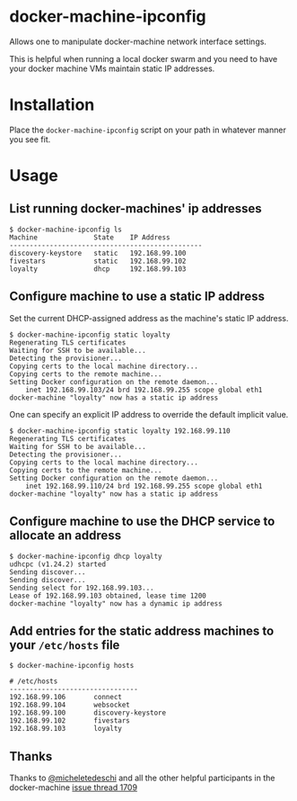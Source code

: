 # docker-machine-ipconfig
Allows one to manipulate docker-machine network interface settings.

This is helpful when running a local docker swarm and you need to have your docker machine VMs maintain static IP addresses.

# Installation
Place the `docker-machine-ipconfig` script on your path in whatever manner you see fit.

# Usage

## List running docker-machines' ip addresses
```
$ docker-machine-ipconfig ls
Machine              State    IP Address
------------------------------------------------
discovery-keystore   static   192.168.99.100
fivestars            static   192.168.99.102
loyalty              dhcp     192.168.99.103
```

## Configure machine to use a static IP address
Set the current DHCP-assigned address as the machine's static IP address.
```
$ docker-machine-ipconfig static loyalty
Regenerating TLS certificates
Waiting for SSH to be available...
Detecting the provisioner...
Copying certs to the local machine directory...
Copying certs to the remote machine...
Setting Docker configuration on the remote daemon...
    inet 192.168.99.103/24 brd 192.168.99.255 scope global eth1
docker-machine "loyalty" now has a static ip address
```

One can specify an explicit IP address to override the default implicit value.
```
$ docker-machine-ipconfig static loyalty 192.168.99.110
Regenerating TLS certificates
Waiting for SSH to be available...
Detecting the provisioner...
Copying certs to the local machine directory...
Copying certs to the remote machine...
Setting Docker configuration on the remote daemon...
    inet 192.168.99.110/24 brd 192.168.99.255 scope global eth1
docker-machine "loyalty" now has a static ip address
```

## Configure machine to use the DHCP service to allocate an address
```
$ docker-machine-ipconfig dhcp loyalty
udhcpc (v1.24.2) started
Sending discover...
Sending discover...
Sending select for 192.168.99.103...
Lease of 192.168.99.103 obtained, lease time 1200
docker-machine "loyalty" now has a dynamic ip address
```

## Add entries for the static address machines to your `/etc/hosts` file
```
$ docker-machine-ipconfig hosts

# /etc/hosts
--------------------------------
192.168.99.106       connect
192.168.99.104       websocket
192.168.99.100       discovery-keystore
192.168.99.102       fivestars
192.168.99.103       loyalty
```

## Thanks

Thanks to [@micheletedeschi](https://github.com/micheletedeschi) and all the other helpful participants in the docker-machine [issue thread 1709](https://github.com/docker/machine/issues/1709)

